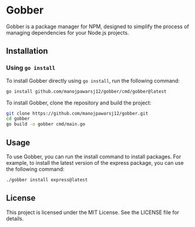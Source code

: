 # Gobber

Gobber is a package manager for NPM, designed to simplify the process of managing dependencies for your Node.js projects.

## Installation

### Using `go install`

To install Gobber directly using `go install`, run the following command:

```sh
go install github.com/manojpawarsj12/gobber/cmd/gobber@latest
```

To install Gobber, clone the repository and build the project:

```sh
git clone https://github.com/manojpawarsj12/gobber.git
cd gobber
go build -o gobber cmd/main.go
```

## Usage

To use Gobber, you can run the install command to install packages. For example, to install the latest version of the express package, you can use the following command:

```sh
./gobber install express@latest
```

## License

This project is licensed under the MIT License. See the LICENSE file for details.

